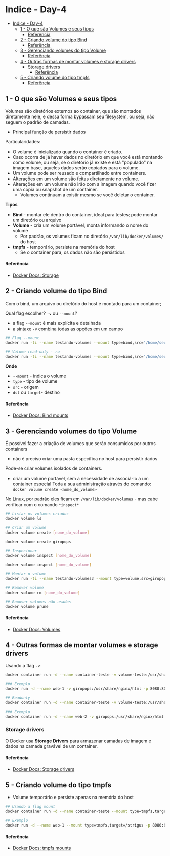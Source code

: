 # Indice - Day-4
- [Indice - Day-4](#indice---day-4)
  - [1 - O que são Volumes e seus tipos](#1---o-que-são-volumes-e-seus-tipos)
      - [Referência](#referência)
  - [2 - Criando volume do tipo Bind](#2---criando-volume-do-tipo-bind)
      - [Referência](#referência-1)
  - [3 - Gerenciando volumes do tipo Volume](#3---gerenciando-volumes-do-tipo-volume)
      - [Referência](#referência-2)
  - [4 - Outras formas de montar volumes e storage drivers](#4---outras-formas-de-montar-volumes-e-storage-drivers)
    - [Storage drivers](#storage-drivers)
      - [Referência](#referência-3)
  - [5 - Criando volume do tipo tmpfs](#5---criando-volume-do-tipo-tmpfs)
      - [Referência](#referência-4)
  
## 1 - O que são Volumes e seus tipos

Volumes são diretórios externos ao container, que são montados diretamente nele, e dessa forma bypassam seu filesystem, ou seja, não seguem o padrão de camadas.
- Principal função de persistir dados

Particularidades:
- O volume é inicializado quando o container é criado.
- Caso ocorra de já haver dados no diretório em que você está montando como volume, ou seja, se o diretório já existe e está "populado" na imagem base, aqueles dados serão copiados para o volume.
- Um volume pode ser reusado e compartilhado entre containers.
- Alterações em um volume são feitas diretamente no volume.
- Alterações em um volume não irão com a imagem quando você fizer uma cópia ou snapshot de um container.
    - Volumes continuam a existir mesmo se você deletar o container.

**Tipos**
- **Bind** - montar ele dentro do container, ideal para testes; pode montar um diretório ou arquivo
- **Volume** - cria um volume portável, monta informando o nome do volume
  - Por padrão, os volumes ficam no diretório `/var/lib/docker/volumes/` do host
- **tmpfs** - temporário, persiste na memória do host
  - Se o container para, os dados não são persistidos

#### Referência
- [Docker Docs: Storage](https://docs.docker.com/engine/storage/)

## 2 - Criando volume do tipo Bind

Com o bind, um arquivo ou diretório do host é montado para um container;

Qual flag escolher? `-v` ou `--mount`? 
- a flag `--mount` é mais explícita e detalhada
- a sintaxe `-v` combina todas as opções em um campo

```bash
## Flag --mount
docker run -ti --name testando-volumes --mount type=bind,src="/home/seu-user/giropops-senhas",target=/giropops-senhas debian

## Volume read-only - ro
docker run -ti --name testando-volumes --mount type=bind,src="/home/seu-user/giropops-senhas",target=/giropops-senhas,ro debian 
```

**Onde**
- `--mount` - indica o volume
- `type` - tipo de volume
- `src` - origem
- `dst` ou `target`- destino

#### Referência
- [Docker Docs: Bind mounts](https://docs.docker.com/storage/bind-mounts/)

## 3 - Gerenciando volumes do tipo Volume

É possível fazer a criação de volumes que serão consumidos por outros containers
- não é preciso criar uma pasta específica no host para persistir dados

Pode-se criar volumes isolados de containers.
- criar um volume portável, sem a necessidade de associá-lo a um container especial
Toda a sua administração através do comando: `docker volume create <nome_do_volume>`

No Linux, por padrão eles ficam em `/var/lib/docker/volumes` - mas cabe verificar com o comando `*inspect*`

```bash
## Listar os volumes criados
docker volume ls

## Criar um volume
docker volume create [nome_do_volume]

docker volume create giropops

## Inspecionar
docker volume inspect [nome_do_volume]

docker volume inspect [nome_do_volume]

## Montar o volume
docker run -ti --name testando-volumes3 --mount type=volume,src=giropops,target=/giropops debian

## Remover volume
docker volume rm [nome_do_volume]

## Remover volumes não usados
docker volume prune

```

#### Referência
-  [Docker Docs: Volumes](https://docs.docker.com/storage/volumes/)


## 4 - Outras formas de montar volumes e storage drivers

Usando a flag `-v`

```bash
docker container run -d --name container-teste -v volume-teste:/usr/share/nginx/html -p 8080:80 nginx### Exemplo

### Exemplo
docker run -d --name web-1 -v giropops:/usr/share/nginx/html -p 8080:80 nginx

## Readonly
docker container run -d --name container-teste -v volume-teste:/usr/share/nginx/html:ro -p 8080:80 nginx

### Exemplo
docker container run -d --name web-2 -v giropops:/usr/share/nginx/html:ro -p 8090:80 nginx

```

### Storage drivers

O Docker usa **Storage Drivers** para armazenar camadas de imagem e dados na camada gravável de um container.

#### Referência
- [Docker Docs: Storage drivers](https://docs.docker.com/engine/storage/drivers/)

## 5 - Criando volume do tipo tmpfs

- Volume temporário e persiste apenas na memória do host

```bash
## Usando a flag mount
docker container run -d --name container-teste --mount type=tmpfs,target=/app -p 8080:80 nginx

## Exemplo
docker run -d --name web-1 --mount type=tmpfs,target=/strigus -p 8080:80 nginx 

```

#### Referência
- [Docker Docs: tmpfs mounts](https://docs.docker.com/storage/tmpfs/)